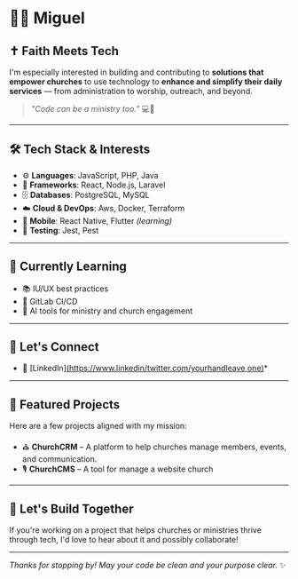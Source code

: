 # 🙋‍♂️ Miguel

## ✝️ Faith Meets Tech

I'm especially interested in building and contributing to **solutions that empower churches** to use technology to **enhance and simplify their daily services** — from administration to worship, outreach, and beyond.

> _"Code can be a ministry too."_ 💻🙏

---

## 🛠️ Tech Stack & Interests

- ⚙️ **Languages**: JavaScript, PHP, Java
- 🧱 **Frameworks**: React, Node.js, Laravel
- 🗄️ **Databases**: PostgreSQL, MySQL
- ☁️ **Cloud & DevOps**: Aws, Docker, Terraform
- 📱 **Mobile**: React Native, Flutter *(learning)*
- 🧪 **Testing**: Jest, Pest

---

## 🌱 Currently Learning
- 📚 IU/UX best practices 
- 🧩 GitLab CI/CD
- 🧠 AI tools for ministry and church engagement
---

## 🤝 Let's Connect

- 💼 [LinkedIn][(https://www.linkedin/twitter.com/yourhandleave one)](https://www.linkedin.com/in/miguel-mench%C3%BA-37870baa/)*

---

## 📢 Featured Projects

Here are a few projects aligned with my mission:

- ⛪ **ChurchCRM** – A platform to help churches manage members, events, and communication.
- 🎙️ **ChurchCMS** – A tool for manage a website church

---

## 🙌 Let's Build Together

If you're working on a project that helps churches or ministries thrive through tech, I'd love to hear about it and possibly collaborate!

---

_Thanks for stopping by! May your code be clean and your purpose clear._ ✨
